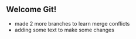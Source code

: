 ## Welcome Git!
- made 2 more branches to learn merge conflicts
- adding some text to make some changes